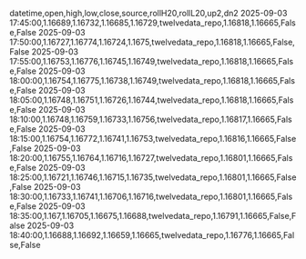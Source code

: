 datetime,open,high,low,close,source,rollH20,rollL20,up2,dn2
2025-09-03 17:45:00,1.16689,1.16732,1.16685,1.16729,twelvedata_repo,1.16818,1.16665,False,False
2025-09-03 17:50:00,1.16727,1.16774,1.16724,1.1675,twelvedata_repo,1.16818,1.16665,False,False
2025-09-03 17:55:00,1.16753,1.16776,1.16745,1.16749,twelvedata_repo,1.16818,1.16665,False,False
2025-09-03 18:00:00,1.16754,1.16775,1.16738,1.16749,twelvedata_repo,1.16818,1.16665,False,False
2025-09-03 18:05:00,1.16748,1.16751,1.16726,1.16744,twelvedata_repo,1.16818,1.16665,False,False
2025-09-03 18:10:00,1.16748,1.16759,1.16733,1.16756,twelvedata_repo,1.16817,1.16665,False,False
2025-09-03 18:15:00,1.16754,1.16772,1.16741,1.16753,twelvedata_repo,1.16816,1.16665,False,False
2025-09-03 18:20:00,1.16755,1.16764,1.16716,1.16727,twelvedata_repo,1.16801,1.16665,False,False
2025-09-03 18:25:00,1.16721,1.16746,1.16715,1.16735,twelvedata_repo,1.16801,1.16665,False,False
2025-09-03 18:30:00,1.16733,1.16741,1.16706,1.16716,twelvedata_repo,1.16801,1.16665,False,False
2025-09-03 18:35:00,1.167,1.16705,1.16675,1.16688,twelvedata_repo,1.16791,1.16665,False,False
2025-09-03 18:40:00,1.16688,1.16692,1.16659,1.16665,twelvedata_repo,1.16776,1.16665,False,False
